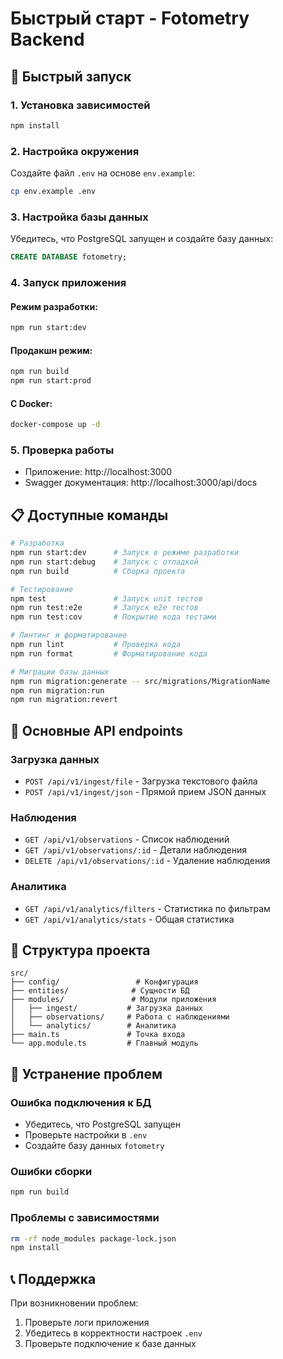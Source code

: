 # Быстрый старт - Fotometry Backend

## 🚀 Быстрый запуск

### 1. Установка зависимостей
```bash
npm install
```

### 2. Настройка окружения
Создайте файл `.env` на основе `env.example`:
```bash
cp env.example .env
```

### 3. Настройка базы данных
Убедитесь, что PostgreSQL запущен и создайте базу данных:
```sql
CREATE DATABASE fotometry;
```

### 4. Запуск приложения

#### Режим разработки:
```bash
npm run start:dev
```

#### Продакшн режим:
```bash
npm run build
npm run start:prod
```

#### С Docker:
```bash
docker-compose up -d
```

### 5. Проверка работы
- Приложение: http://localhost:3000
- Swagger документация: http://localhost:3000/api/docs

## 📋 Доступные команды

```bash
# Разработка
npm run start:dev      # Запуск в режиме разработки
npm run start:debug    # Запуск с отладкой
npm run build          # Сборка проекта

# Тестирование
npm test               # Запуск unit тестов
npm run test:e2e       # Запуск e2e тестов
npm run test:cov       # Покрытие кода тестами

# Линтинг и форматирование
npm run lint           # Проверка кода
npm run format         # Форматирование кода

# Миграции базы данных
npm run migration:generate -- src/migrations/MigrationName
npm run migration:run
npm run migration:revert
```

## 🔧 Основные API endpoints

### Загрузка данных
- `POST /api/v1/ingest/file` - Загрузка текстового файла
- `POST /api/v1/ingest/json` - Прямой прием JSON данных

### Наблюдения
- `GET /api/v1/observations` - Список наблюдений
- `GET /api/v1/observations/:id` - Детали наблюдения
- `DELETE /api/v1/observations/:id` - Удаление наблюдения

### Аналитика
- `GET /api/v1/analytics/filters` - Статистика по фильтрам
- `GET /api/v1/analytics/stats` - Общая статистика

## 📁 Структура проекта

```
src/
├── config/                 # Конфигурация
├── entities/              # Сущности БД
├── modules/               # Модули приложения
│   ├── ingest/           # Загрузка данных
│   ├── observations/     # Работа с наблюдениями
│   └── analytics/        # Аналитика
├── main.ts               # Точка входа
└── app.module.ts         # Главный модуль
```

## 🐛 Устранение проблем

### Ошибка подключения к БД
- Убедитесь, что PostgreSQL запущен
- Проверьте настройки в `.env`
- Создайте базу данных `fotometry`

### Ошибки сборки
```bash
npm run build
```

### Проблемы с зависимостями
```bash
rm -rf node_modules package-lock.json
npm install
```

## 📞 Поддержка

При возникновении проблем:
1. Проверьте логи приложения
2. Убедитесь в корректности настроек `.env`
3. Проверьте подключение к базе данных

